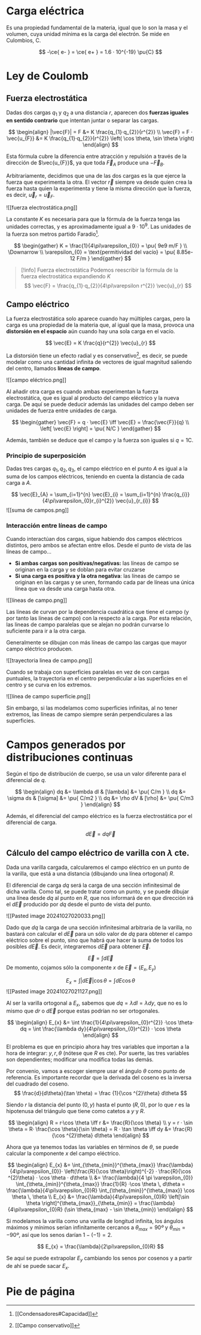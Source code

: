 

# Carga eléctrica

Es una propiedad fundamental de la materia, igual que lo son la masa y el volumen, cuya unidad mínima es la carga del electrón. Se mide en Culombios, $\mathrm{C}$.

$$
-\ce{ e- } = \ce{ e+ } = 1.6 · 10^{-19} \pu{C}
$$

# Ley de Coulomb

## Fuerza electrostática

Dadas dos cargas $q_{1}$ y $q_{2}$ a una distancia $r$, aparecen dos **fuerzas iguales en sentido contrario** que intentan juntar o separar las cargas.

$$
\begin{align}
|\vec{F}| = F &= K \frac{q_{1}·q_{2}}{r^{2}} \\
\vec{F} = F · \vec{u_{F}} &= K \frac{q_{1}·q_{2}}{r^{2}} \left( \cos \theta, \sin \theta \right) 
\end{align}
$$

Esta fórmula cubre la diferencia entre atracción y repulsión a través de la dirección de $\vec{u_{F}}$, ya que toda $\vec{F}_{A}$ produce una $-\vec{F}_{B}$.

Arbitrariamente, decidimos que una de las dos cargas es la que ejerce la fuerza que experimenta la otra. El vector $\vec{r}$ siempre va desde quien crea la fuerza hasta quien la experimenta y tiene la misma dirección que la fuerza, es decir, $\vec{u}_{r} = \vec{u}_{F}$.

![[fuerza electrostática.png]]

La constante $K$ es necesaria para que la fórmula de la fuerza tenga las unidades correctas, y es aproximadamente igual a $9·10^{9}$. Las unidades de la fuerza son metros partido Faradio[^1].

$$
\begin{gather}
K = \frac{1}{4\pi\varepsilon_{0}} = \pu{ 9e9 m/F } \\
\Downarrow \\
\varepsilon_{0} = \text{permitividad del vacío} = \pu{ 8.85e-12 F/m }
\end{gather}
$$

> [!info] Fuerza electrostática
> Podemos reescribir la fórmula de la fuerza electrostática expandiendo $K$
> $$
> \vec{F} = \frac{q_{1}·q_{2}}{4\pi\varepsilon r^{2}} \vec{u}_{r}
> $$
> 

## Campo eléctrico

La fuerza electrostática solo aparece cuando hay múltiples cargas, pero la carga es una propiedad de la materia que, al igual que la masa, provoca una **distorsión en el espacio** aún cuando hay una sola carga en el vacío. 

$$
\vec{E} = K \frac{q}{r^{2}} \vec{u}_{r}
$$

La distorsión tiene un efecto radial y es conservativo[^2], es decir, se puede modelar como una cantidad infinita de vectores de igual magnitud saliendo del centro, llamados **líneas de campo**.

![[campo eléctrico.png]]

Al añadir otra carga es cuando ambas experimentan la fuerza electrostática, que es igual al producto del campo eléctrico y la nueva carga. De aquí se puede deducir además las unidades del campo deben ser unidades de fuerza entre unidades de carga.

$$
\begin{gather}
\vec{F} = q · \vec{E} \iff \vec{E} = \frac{\vec{F}}{q} \\
\left[ \vec{E} \right] = \pu{ N/C } 
\end{gather}
$$

Además, también se deduce que el campo y la fuerza son iguales si $q = 1\mathrm{C}$.

### Principio de superposición

Dadas tres cargas $q_{1},q_{2},q_{3}$, el campo eléctrico en el punto $A$ es igual a la suma de los campos eléctricos, teniendo en cuenta la distancia de cada carga a $A$.

$$
\vec{E}_{A} = \sum_{i=1}^{n} \vec{E}_{i} = \sum_{i=1}^{n} \frac{q_{i}}{4\pi\varepsilon_{0}r_{i}^{2}} \vec{u}_{r_{i}}
$$
![[suma de campos.png]]

### Interacción entre líneas de campo

Cuando interactúan dos cargas, sigue habiendo dos campos eléctricos distintos, pero ambos se afectan entre ellos. Desde el punto de vista de las líneas de campo...

- **Si ambas cargas son positivas/negativas:** las líneas de campo se originan en la carga y se doblan para evitar cruzarse
- **Si una carga es positiva y la otra negativa**: las líneas de campo se originan en las cargas y se unen, formando cada par de líneas una única línea que va desde una carga hasta otra.

![[líneas de campo.png]]

Las líneas de curvan por la dependencia cuadrática que tiene el campo (y por tanto las líneas de campo) con la respecto a la carga. Por esta relación, las lineas de campo paralelas que se alejan no podrán curvarse lo suficiente para ir a la otra carga.

Generalmente se dibujan con más líneas de campo las cargas que mayor campo eléctrico producen.


![[trayectoria linea de campo.png]]

Cuando se trabaja con superficies paralelas en vez de con cargas puntuales, la trayectoria en el centro perpendicular a las superficies en el centro y se curva en los extremos.

![[línea de campo superficie.png]]

Sin embargo, si las modelamos como superficies infinitas, al no tener extremos, las líneas de campo siempre serán perpendiculares a las superficies.

# Campos generados por distribuciones continuas

Según el tipo de distribución de cuerpo, se usa un valor diferente para el diferencial de $q$. 

$$
\begin{align}
dq &= \lambda dl & [\lambda] &= \pu{ C/m } \\
dq &= \sigma ds  & [\sigma] &= \pu{ C/m2 } \\
dq &= \rho dV  & [\rho] &= \pu{ C/m3 }
\end{align}
$$

Además, el diferencial del campo eléctrico es la fuerza electrostática por el diferencial de carga.

$$
d\vec{E} = dq\vec{F}
$$

## Cálculo del campo eléctrico de varilla con $\lambda$ cte.

Dada una varilla cargada, calcularemos el campo eléctrico en un punto de la varilla, que está a una distancia (dibujando una línea ortogonal) $R$.

El diferencial de carga $dq$ será la carga de una sección infinitesimal de dicha varilla. Como tal, se puede tratar como un punto, y se puede dibujar una línea desde $dq$ al punto en $R$, que nos informará de en que dirección irá el $d\vec{E}$ producido por $dq$ desde el punto de vista del punto. 

![[Pasted image 20241027020033.png]]

Dado que $dq$ la carga de una sección infinitesimal arbitraria de la varilla, no bastará con calcular el $d\vec{E}$ para un sólo valor de $dq$ para obtener el campo eléctrico sobre el punto, sino que habrá que hacer la suma de todos los posibles $d\vec{E}$. Es decir, integraremos $d\vec{E}$ para obtener $\vec{E}$.

$$
\vec{E} = \int d\vec{E}
$$
De momento, cojamos sólo la componente $x$ de $\vec{E} = (E_{x}, E_{y})$

$$
E_{x} = \int |d\vec{E}| \cos \theta = \int dE \cos \theta
$$
![[Pasted image 20241027021127.png]]

Al ser la varilla ortogonal a $E_{x}$, sabemos que $dq = \lambda dl = \lambda dy$, que no es lo mismo que $dr$ o $d\vec{E}$ porque estas podrían no ser ortogonales.

$$
\begin{align}
E_{x} &= \int \frac{1}{4\pi\varepsilon_{0}r^{2}} ·\cos \theta· dq = \int \frac{\lambda dy}{4\pi\varepsilon_{0}r^{2}} · \cos \theta
\end{align}
$$

El problema es que en principio ahora hay tres variables que importan a la hora de integrar: $y,r,\theta$ (nótese que $R$ es cte). Por suerte, las tres variables son dependientes; modificar una modifica todas las demás.

Por convenio, vamos a escoger siempre usar el ángulo $\theta$ como punto de referencia. Es importante recordar que la derivada del coseno es la inversa del cuadrado del coseno.
$$
\frac{d}{d\theta}(\tan \theta) = \frac {1}{\cos ^{2}\theta} d\theta
$$

Siendo $r$ la distancia del punto $(0, y)$ hasta el punto $(R, 0)$, por lo que $r$ es la hipotenusa del triángulo que tiene como catetos a $y$ y $R$.

$$
\begin{align}
R = r·\cos \theta \iff r &= \frac{R}{\cos \theta} \\
y = r · \sin \theta = R· \frac{\cos \theta}{\sin \theta} = R · \tan \theta \iff dy &= \frac{R}{\cos ^{2}\theta} d\theta
\end{align}
$$

Ahora que ya tenemos todas las variables en términos de $\theta$, se puede calcular la componente $x$ del campo eléctrico.

$$
\begin{align}
E_{x} &= \int_{\theta_{min}}^{\theta_{max}} \frac{\lambda}{4\pi\varepsilon_{0}}· \left(\frac{R}{\cos \theta}\right)^{-2} · \frac{R}{\cos ^{2}\theta} · \cos \theta · d\theta \\
&= \frac{\lambda}{4 \pi \varepsilon_{0}} \int_{\theta_{min}}^{\theta_{max}} \frac{1}{R} ·\cos \theta \, d\theta = \frac{\lambda}{4\pi\varepsilon_{0}R} \int_{\theta_{min}}^{\theta_{max}} \cos \theta \, \theta \\
E_{x} &= \frac{\lambda}{4\pi\varepsilon_{0}R} \left[\sin \theta \right]^{\theta_{max}}_{\theta_{min}} = \frac{\lambda}{4\pi\varepsilon_{0}R} (\sin \theta_{max} - \sin \theta_{min})
\end{align}
$$

Si modelamos la varilla como una varilla de longitud infinita, los ángulos máximos y mínimos serían infinitamente cercanos a $\theta_{max} = 90º$ y $\theta_{min} = -90º$, así que los senos darían $1-(-1) = 2$.

$$
E_{x} = \frac{\lambda}{2\pi\varepsilon_{0}R}
$$

Se aquí se puede extrapolar $E_{y}$ cambiando los senos por cosenos y a partir de ahí se puede sacar $E_{x}$.

# Pie de página

[^1]: [[Condensadores#Capacidad]]
[^2]: [[Campo conservativo]]